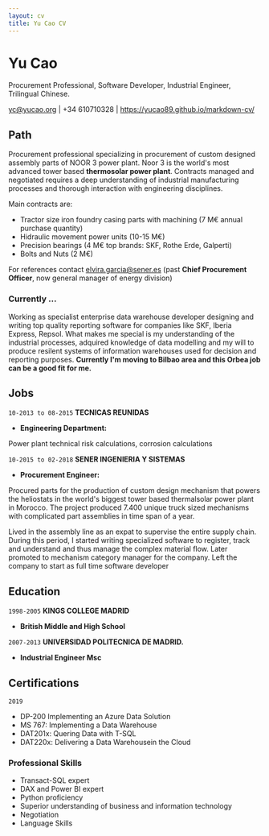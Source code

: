 ```yaml
---
layout: cv
title: Yu Cao CV
---
```

# Yu Cao
Procurement Professional, Software Developer, Industrial Engineer, Trilingual Chinese.

<div id="webaddress">
<a href="yc@yucao.org">yc@yucao.org</a>
| +34 610710328 | <a href="https://yucao89.github.io/markdown-cv/">https://yucao89.github.io/markdown-cv/</a> 
</div>

## Path

Procurement professional specializing in procurement of custom designed assembly parts of NOOR 3 power plant. Noor 3 is the world's most advanced tower based **thermosolar power plant**. Contracts managed and negotiated requires a deep understanding of industrial manufacturing processes and thorough interaction with engineering disciplines. 

Main contracts are:
 
* Tractor size iron foundry casing parts with machining (7 M€ annual purchase quantity)
* Hidraulic movement power units (10-15 M€)
* Precision bearings (4 M€ top brands: SKF, Rothe Erde, Galperti)
* Bolts and Nuts (2 M€)

For references contact elvira.garcia@sener.es (past **Chief Procurement Officer**, now general manager of energy division)


### Currently ...

Working as specialist enterprise data warehouse developer designing and writing top quality reporting software for companies like SKF, Iberia Express, Repsol. What makes me special is my understanding of the industrial processes, adquired knowledge of data modelling and my will to produce resilent systems of information warehouses used for decision and reporting purposes. **Currently I'm moving to Bilbao area and this Orbea job can be a good fit for me.**


## Jobs

`10-2013 to 08-2015`
__TECNICAS REUNIDAS__
 
- **Engineering Department:** 

Power plant technical risk calculations, corrosion calculations


`10-2015 to 02-2018`
__SENER INGENIERIA Y SISTEMAS__

- **Procurement Engineer:** 

Procured parts for the production of custom design mechanism that powers the heliostats in the world's biggest tower based thermalsolar power plant in Morocco. The project produced 7.400 unique truck sized mechanisms with complicated part assemblies in time span of a year. 

Lived in the assembly line as an expat to supervise the entire supply chain. During this period, I started writing specialized software to register, track and understand and thus manage the complex material flow. Later promoted to mechanism category manager for the company. Left the company to start as full time software developer


## Education

`1998-2005`
__KINGS COLLEGE MADRID__

- **British Middle and High School**

`2007-2013`
__UNIVERSIDAD POLITECNICA DE MADRID.__

- **Industrial Engineer Msc**

## Certifications

`2019`
- DP-200 Implementing an Azure Data Solution
- MS 767: Implementing a Data Warehouse
- DAT201x: Quering Data with T-SQL
- DAT220x: Delivering a Data Warehousein the Cloud


### Professional Skills

- Transact-SQL expert
- DAX and Power BI expert
- Python proficiency
- Superior understanding of business and information technology
- Negotiation
- Language Skills



<!-- ### Footer

Last updated: 10-02-2020 -->



